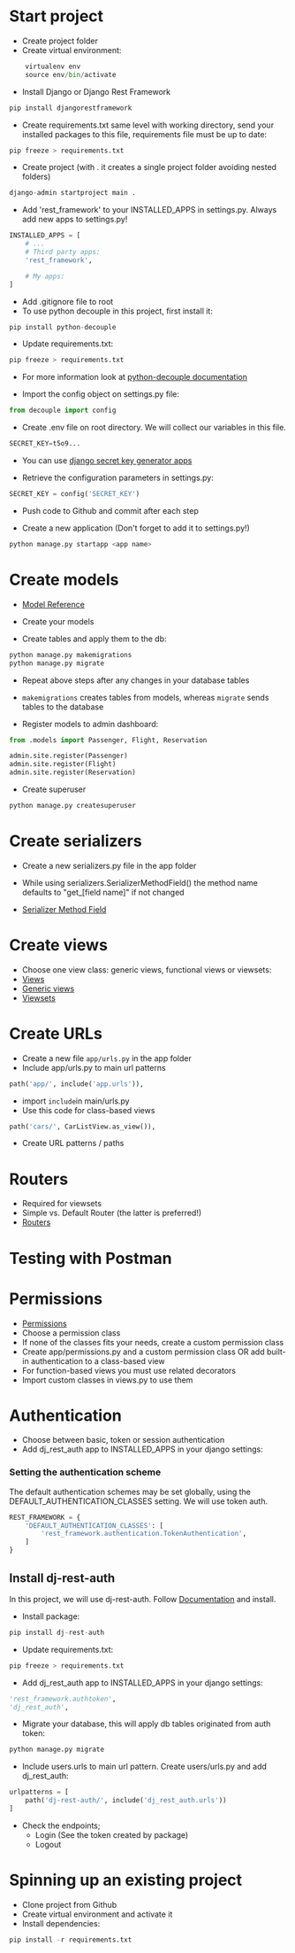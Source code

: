 # Start project
- Create project folder
- Create virtual environment:
```py
    virtualenv env
    source env/bin/activate
```
- Install Django or Django Rest Framework
```py
pip install djangorestframework
```

- Create requirements.txt same level with working directory, send your installed packages to this file, requirements file must be up to date:
```py
pip freeze > requirements.txt
```
- Create project (with . it creates a single project folder avoiding nested folders)
```py
django-admin startproject main .
```
- Add 'rest_framework' to your INSTALLED_APPS in settings.py. Always add new apps to settings.py!
```py
INSTALLED_APPS = [
    # ...
    # Third party apps:
    'rest_framework',

    # My apps:
]
```
- Add .gitignore file to root
- To use python decouple in this project, first install it:
```py
pip install python-decouple
```

- Update requirements.txt:
```py
pip freeze > requirements.txt
```

- For more information look at [python-decouple documentation](https://pypi.org/project/python-decouple/)

- Import the config object on settings.py file:
```py
from decouple import config
```

- Create .env file on root directory. We will collect our variables in this file.
```py
SECRET_KEY=t5o9...
```

- You can use [django secret key generator apps](https://djecrety.ir/)

- Retrieve the configuration parameters in settings.py:
```py
SECRET_KEY = config('SECRET_KEY')
```

- Push code to Github and commit after each step

- Create a new application (Don't forget to add it to settings.py!)
```py
python manage.py startapp <app name>
```

# Create models
- [Model Reference](https://docs.djangoproject.com/en/4.1/ref/models/fields/)

- Create your models

- Create tables and apply them to the db:
```py
python manage.py makemigrations
python manage.py migrate
```
- Repeat above steps after any changes in your database tables
- `makemigrations` creates tables from models, whereas `migrate` sends tables to the database

- Register models to admin dashboard:
```py
from .models import Passenger, Flight, Reservation

admin.site.register(Passenger)
admin.site.register(Flight)
admin.site.register(Reservation)
```

- Create superuser
```py
python manage.py createsuperuser
```

# Create serializers
- Create a new serializers.py file in the app folder

- While using serializers.SerializerMethodField() the method name defaults to "get_[field name]" if not changed
- [Serializer Method Field](https://www.django-rest-framework.org/api-guide/fields/#serializermethodfield)

# Create views
- Choose one view class: generic views, functional views or viewsets:
- [Views](https://www.django-rest-framework.org/api-guide/views/)
- [Generic views](https://www.django-rest-framework.org/api-guide/generic-views/)
- [Viewsets](https://www.django-rest-framework.org/api-guide/viewsets/)

# Create URLs
- Create a new file `app/urls.py` in the app folder
- Include app/urls.py to main url patterns
```py
path('app/', include('app.urls')),
```
- import `include`in main/urls.py
- Use this code for class-based views
```py
path('cars/', CarListView.as_view()),
```

- Create URL patterns / paths

# Routers
- Required for viewsets
- Simple vs. Default Router (the latter is preferred!)
- [Routers](https://www.django-rest-framework.org/api-guide/routers/)

# Testing with Postman

# Permissions
- [Permissions](https://www.django-rest-framework.org/api-guide/permissions/#permissions)
- Choose a permission class
- If none of the classes fits your needs, create a custom permission class
- Create app/permissions.py and a custom permission class OR add built-in authentication to a class-based view
- For function-based views you must use related decorators
- Import custom classes in views.py to use them

# Authentication
- Choose between basic, token or session authentication
- Add dj_rest_auth app to INSTALLED_APPS in your django settings:

### Setting the authentication scheme

The default authentication schemes may be set globally, using the DEFAULT_AUTHENTICATION_CLASSES setting. We will use token auth.

```py
REST_FRAMEWORK = {
    'DEFAULT_AUTHENTICATION_CLASSES': [
        'rest_framework.authentication.TokenAuthentication',
    ]
}
```

## Install dj-rest-auth

In this project, we will use dj-rest-auth. Follow [Documentation](https://dj-rest-auth.readthedocs.io/en/latest/installation.html) and install.

- Install package:
```py
pip install dj-rest-auth
```

- Update requirements.txt:
```py
pip freeze > requirements.txt
```

- Add dj_rest_auth app to INSTALLED_APPS in your django settings:
```py
'rest_framework.authtoken',
'dj_rest_auth',
```

- Migrate your database, this will apply db tables originated from auth token:
```py
python manage.py migrate
```

- Include users.urls to main url pattern. Create users/urls.py and add dj_rest_auth:
```py
urlpatterns = [
    path('dj-rest-auth/', include('dj_rest_auth.urls'))
]
```

- Check the endpoints;
  - Login (See the token created by package)
  - Logout
 

# Spinning up an existing project
- Clone project from Github
- Create virtual environment and activate it
- Install dependencies:
```py
pip install -r requirements.txt
```